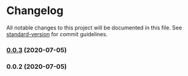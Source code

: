 # Changelog

All notable changes to this project will be documented in this file. See [standard-version](https://github.com/conventional-changelog/standard-version) for commit guidelines.

### [0.0.3](https://github.com/emirayka/option/compare/v0.0.2...v0.0.3) (2020-07-05)

### 0.0.2 (2020-07-05)
